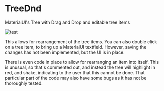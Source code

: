 # TreeDnd
MaterialUI's Tree with Drag and Drop and editable tree items

![test](https://user-images.githubusercontent.com/8482594/77002041-43cc5500-6931-11ea-8fd0-718cbf0f0a58.gif)

This allows for rearrangement of the tree items. You can also double click on a tree item, to bring up a MaterialUI textfield.
However, saving the changes has not been implemented, but the UI is in place.

There is even code in place to allow for rearranging an item into itself.
This is unusual, so that's commented out, and instead the tree will highlight in red, and shake, indicating to the user that this cannot be done. That particular part of the code may also have some bugs as it has not be thoroughly tested.
